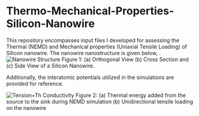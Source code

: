 # Thermo-Mechanical-Properties-Silicon-Nanowire

This repository encompasses input files I developed for assessing the Thermal (NEMD) and Mechanical properties (Uniaxial Tensile Loading) of Silicon nanowire. The nanowire nanostructure is given below,
.
![Nanowire Structure](https://github.com/aziz-md-jobayer/Thermo-Mechanical-Properties-Silicon-Nanowire/assets/146165236/9ac24e57-0c31-4879-bf69-5a562cb68d4f)
Figure 1: (a) Orthogonal View (b) Cross Section and (c) Side View of a Silicon Nanowire.

Additionally, the interatomic potentials utilized in the simulations are provided for reference. 

![Tension+Th Conductivity](https://github.com/aziz-md-jobayer/Thermo-Mechanical-Properties-Silicon-Nanowire/assets/146165236/561fd118-1a07-40e0-827c-aee528e95b12)
Figure 2: (a) Thermal energy added from the source to the sink during NEMD simulation (b) Unidirectional tensile loading on the nanowire
